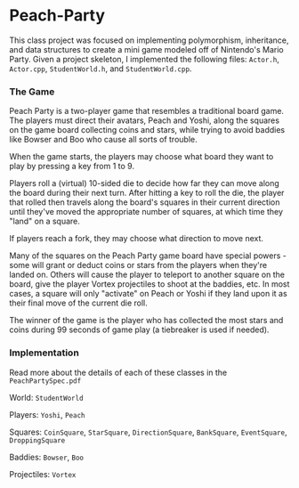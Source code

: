 # Peach-Party

This class project was focused on implementing polymorphism, inheritance, and data structures to create a mini game modeled off of Nintendo's Mario Party.
Given a project skeleton, I implemented the following files: `Actor.h`, `Actor.cpp`, `StudentWorld.h`, and `StudentWorld.cpp`.
<br/>

### The Game

Peach Party is a two-player game that resembles a traditional board game. The players must direct their avatars, Peach and Yoshi, along the squares on the game
board collecting coins and stars, while trying to avoid baddies like Bowser and Boo who cause all sorts of trouble.
 
When the game starts, the players may choose what board they want to play by pressing a key from 1 to 9.

Players roll a (virtual) 10-sided die to decide how far they can move along the board during their next turn. After hitting a key to roll the die, the player that rolled then travels along the board's squares in their current direction until they've moved the appropriate number of squares, at which time they "land" on a square.

If players reach a fork, they may choose what direction to move next.

Many of the squares on the Peach Party game board have special powers - some will grant or deduct coins or stars from the players when they're landed on. Others will cause the player to teleport to another square on the board, give the player Vortex projectiles to shoot at the baddies, etc. In most cases, a square will only "activate" on Peach or Yoshi if they land upon it as their final move of the current die roll.

The winner of the game is the player who has collected the most stars and coins during 99 seconds of game play (a tiebreaker is used if needed).

### Implementation
Read more about the details of each of these classes in the `PeachPartySpec.pdf`

World: `StudentWorld`

Players: `Yoshi`, `Peach` 

Squares: `CoinSquare`, `StarSquare`, `DirectionSquare`, `BankSquare`, `EventSquare`, `DroppingSquare`

Baddies: `Bowser`, `Boo`

Projectiles: `Vortex`
